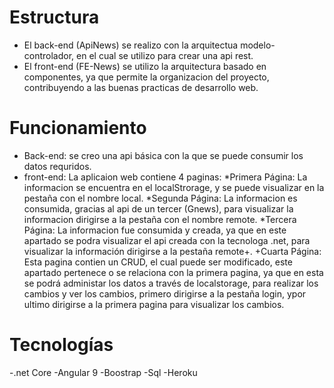 # Estructura
- El back-end (ApiNews) se realizo con la arquitectua modelo-controlador, en el cual se utilizo para crear una api rest.
- El front-end (FE-News) se utilizo la arquitectura basado en componentes, ya que permite la organizacion del proyecto, contribuyendo a las buenas practicas de desarrollo web.

# Funcionamiento
- Back-end: se creo una api básica con la que se puede consumir los datos requridos.
- front-end: La aplicaion web contiene 4 paginas:
  *Primera Página: La informacion se encuentra en el localStrorage, y se puede visualizar en la pestaña con el nombre local.
  *Segunda Página: La informacion es consumida, gracias al api de un tercer (Gnews), para visualizar la informacion dirigirse a la pestaña con el nombre remote.
  *Tercera Página: La informacion fue consumida y creada, ya que en este apartado se podra visualizar el api creada con la tecnologa .net, para visualizar la información dirigirse a la pestaña remote+.
  +Cuarta Página: Esta pagina contien un CRUD, el cual puede ser modificado, este apartado pertenece o se relaciona con la primera pagina, ya que en esta se podrá administar los datos a través de localstorage, para realizar los cambios y ver los cambios, primero dirigirse a la pestaña login, ypor ultimo dirigirse a la primera pagina para visualizar los cambios.
  
 # Tecnologías
 -.net Core
 -Angular 9
 -Boostrap
 -Sql
 -Heroku
 

